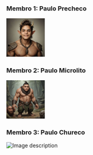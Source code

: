 ### Membro 1: Paulo Precheco

<p>
 <img src="./img/49c6dd5e968c4b57-1.jpeg" width="20%" alt="Image description">
</p> 



### Membro 2: Paulo Microlito
<p>
 <img src="./img/PauloRibeiro.jpeg" width="20%" alt="Image description">
</p> 


### Membro 3: Paulo Chureco
<p>
 <img src="./img/00a9a2bcc91de7fb-1.jpeg" width="20%" alt="Image description">
</p>
